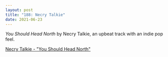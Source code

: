 ```yaml
---
layout: post  
title: "188: Necry Talkie"  
date: 2021-06-23  
---
```


*You Should Head North* by Necry Talkie, an upbeat track with an indie pop feel.

[Necry Talkie - "You Should Head North"](https://youtu.be/0l-qw9yRFOA)
